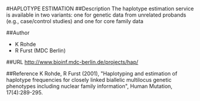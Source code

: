 #HAPLOTYPE ESTIMATION
##Description
The haplotype estimation service is available in two variants: one for genetic data from unrelated probands (e.g., case/control studies) and one for core family data

##Author
* K Rohde
* R Furst (MDC Berlin)

##URL
http://www.bioinf.mdc-berlin.de/projects/hap/

##Reference
K Rohde, R Furst (2001), "Haplotyping and estimation of haplotype frequencies for closely linked biallelic multilocus genetic phenotypes including nuclear family information", Human Mutation, 17(4):289-295.

